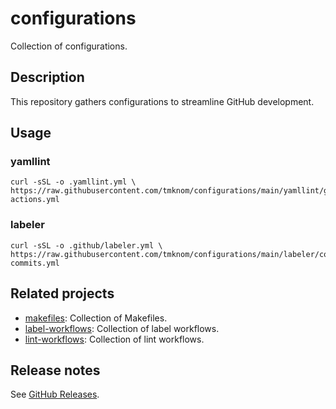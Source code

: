 # configurations

Collection of configurations.

## Description

This repository gathers configurations to streamline GitHub development.

## Usage

### yamllint

```shell
curl -sSL -o .yamllint.yml \
https://raw.githubusercontent.com/tmknom/configurations/main/yamllint/github-actions.yml
```

### labeler

```shell
curl -sSL -o .github/labeler.yml \
https://raw.githubusercontent.com/tmknom/configurations/main/labeler/conventional-commits.yml
```

## Related projects

- [makefiles](https://github.com/tmknom/makefiles): Collection of Makefiles.
- [label-workflows](https://github.com/tmknom/label-workflows): Collection of label workflows.
- [lint-workflows](https://github.com/tmknom/lint-workflows): Collection of lint workflows.

## Release notes

See [GitHub Releases][releases].

[releases]: https://github.com/tmknom/configurations/releases
